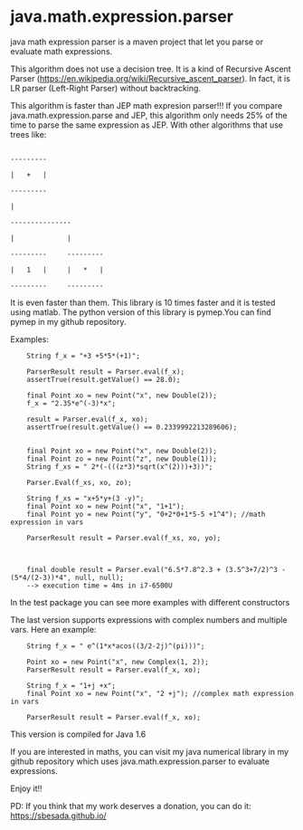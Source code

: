 # java.math.expression.parser
java math expression parser is a maven project that let you parse or evaluate math expressions.

This algorithm does not use a decision tree. It is a kind of Recursive Ascent Parser (https://en.wikipedia.org/wiki/Recursive_ascent_parser). In fact, it is LR parser (Left-Right Parser) without backtracking.

This algorithm is faster than JEP math expresion parser!!! If you compare java.math.expression.parse and JEP, this algorithm only needs 25% of the time to parse the same expression as JEP. With other algorithms that use trees like:

                                                                                       ---------
                                                                                       |   +   |
                                                                                       ---------
                                                                                           |
                                                                                    ---------------
                                                                                    |             |
                                                                                ---------     ---------
                                                                                |   1   |     |   *   |
                                                                                ---------     ---------
                                                                                
 It is even faster than them. This library is 10 times faster and it is tested using matlab. The python version of this library is pymep.You can find pymep in my github repository.
                                    
Examples:

        String f_x = "+3 +5*5*(+1)";

        ParserResult result = Parser.eval(f_x);
        assertTrue(result.getValue() == 28.0);

        final Point xo = new Point("x", new Double(2));
        f_x = "2.35*e^(-3)*x";

        result = Parser.eval(f_x, xo);
        assertTrue(result.getValue() == 0.2339992213289606);


        final Point xo = new Point("x", new Double(2));
        final Point zo = new Point("z", new Double(1));
        String f_xs = " 2*(-(((z*3)*sqrt(x^(2)))+3))";        
        
        Parser.Eval(f_xs, xo, zo);
        
        String f_xs = "x+5*y+(3 -y)";
        final Point xo = new Point("x", "1+1");
        final Point yo = new Point("y", "0+2*0+1*5-5 +1^4"); //math expression in vars

        ParserResult result = Parser.eval(f_xs, xo, yo);
		
        
        
        final double result = Parser.eval("6.5*7.8^2.3 + (3.5^3+7/2)^3 -(5*4/(2-3))*4", null, null); 
        --> execution time = 4ms in i7-6500U
 

In the test package you can see more examples with different constructors 

The last version supports expressions with complex numbers and multiple vars. Here an example:

        String f_x = " e^(1*x*acos((3/2-2j)^(pi)))";
        
        Point xo = new Point("x", new Complex(1, 2));
        ParserResult result = Parser.eval(f_x, xo);
        
        String f_x = "1+j +x";
        final Point xo = new Point("x", "2 +j"); //complex math expression in vars

        ParserResult result = Parser.eval(f_x, xo);
     

This version is compiled for Java 1.6

If you are interested in maths, you can visit my java numerical library in my github repository which uses java.math.expression.parser to evaluate expressions.
        

Enjoy it!!

PD: If you think that my work deserves a donation, you can do it: https://sbesada.github.io/
